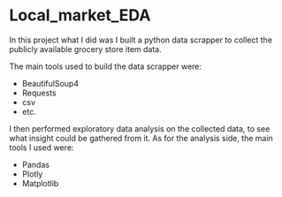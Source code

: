 # Local_market_EDA
In this project what I did was I built a python data scrapper to collect the publicly available grocery store item data. 

The main tools used to build the data scrapper were:
- BeautifulSoup4
- Requests
- csv
- etc.

I then performed exploratory data analysis on the collected data, to see what insight could be gathered from it. As for the analysis side, the main tools I used were:
- Pandas
- Plotly
- Matplotlib
